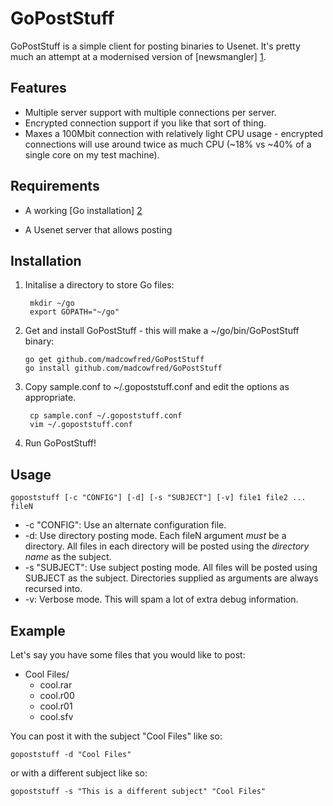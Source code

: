 GoPostStuff
===========

GoPostStuff is a simple client for posting binaries to Usenet. It's pretty much an
attempt at a modernised version of [newsmangler] [1].

  [1]: https://github.com/madcowfred/newsmangler/ "newsmangler"

Features
--------
* Multiple server support with multiple connections per server.
* Encrypted connection support if you like that sort of thing.
* Maxes a 100Mbit connection with relatively light CPU usage - encrypted connections will
    use around twice as much CPU (~18% vs ~40% of a single core on my test machine).

Requirements
------------
* A working [Go installation] [2]
* A Usenet server that allows posting

  [2]: http://golang.org/doc/install  "Getting Started - The Go Programming Language"

Installation
------------
1. Initalise a directory to store Go files:

        mkdir ~/go
        export GOPATH="~/go"

1.  Get and install GoPostStuff - this will make a ~/go/bin/GoPostStuff binary:

        go get github.com/madcowfred/GoPostStuff
        go install github.com/madcowfred/GoPostStuff

3. Copy sample.conf to ~/.gopoststuff.conf and edit the options as appropriate.

        cp sample.conf ~/.gopoststuff.conf
        vim ~/.gopoststuff.conf

4. Run GoPostStuff!

Usage
-----

``gopoststuff [-c "CONFIG"] [-d] [-s "SUBJECT"] [-v] file1 file2 ... fileN``

* -c "CONFIG": Use an alternate configuration file.
* -d: Use directory posting mode. Each fileN argument _must_ be a directory. All files in each
  directory will be posted using the _directory name_ as the subject.
* -s "SUBJECT": Use subject posting mode. All files will be posted using SUBJECT as the subject.
  Directories supplied as arguments are always recursed into.
* -v: Verbose mode. This will spam a lot of extra debug information.

Example
-------
Let's say you have some files that you would like to post:

* Cool Files/
    + cool.rar
    + cool.r00
    + cool.r01
    + cool.sfv

You can post it with the subject "Cool Files" like so:

``gopoststuff -d "Cool Files"``

or with a different subject like so:

``gopoststuff -s "This is a different subject" "Cool Files"``
